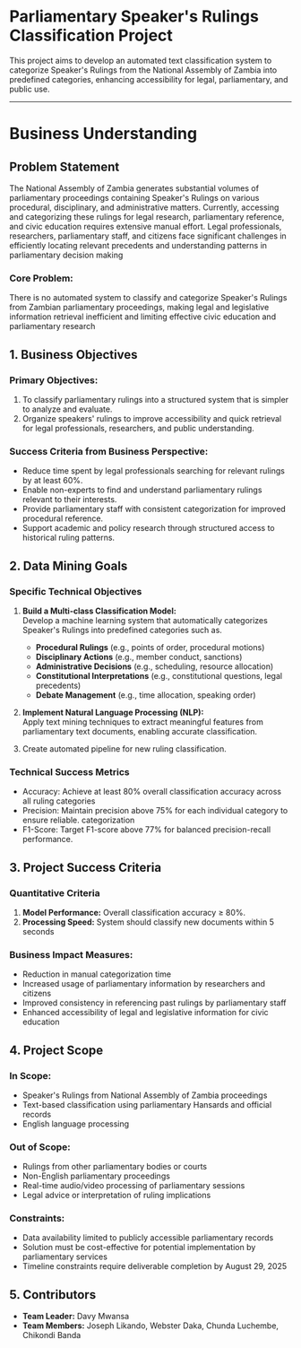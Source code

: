 # Parliamentary Speaker's Rulings Classification Project

This project aims to develop an automated text classification system to categorize Speaker's Rulings from the National Assembly of Zambia into predefined categories, enhancing accessibility for legal, parliamentary, and public use.

---


# Business Understanding

## Problem Statement 
The National Assembly of Zambia generates substantial volumes of parliamentary proceedings containing Speaker's Rulings on various procedural, disciplinary, and administrative matters. Currently, accessing and categorizing these rulings for legal research, parliamentary reference, and civic education requires extensive manual effort. Legal professionals, researchers, parliamentary staff, and citizens face significant challenges in efficiently locating relevant precedents and understanding patterns in parliamentary decision making
### Core Problem: 
There is no automated system to classify and categorize Speaker's Rulings from Zambian parliamentary proceedings, making legal and legislative information retrieval inefficient and limiting effective civic education and parliamentary research

## 1. Business Objectives
### Primary Objectives: 
1. To classify parliamentary rulings into a structured system that is simpler to analyze and 
evaluate. 
2. Organize speakers' rulings to improve accessibility and quick retrieval for legal 
professionals, researchers, and public understanding.  

### Success Criteria from Business Perspective:  
- Reduce time spent by legal professionals searching for relevant rulings by at least 60%. 
- Enable non-experts to find and understand parliamentary rulings relevant to their interests.
- Provide parliamentary staff with consistent categorization for improved procedural reference.
- Support academic and policy research through structured access to historical ruling patterns.

## 2. Data Mining Goals
### Specific Technical Objectives
1. **Build a Multi-class Classification Model:**  
   Develop a machine learning system that automatically categorizes Speaker's Rulings into predefined categories such as.
    - **Procedural Rulings** (e.g., points of order, procedural motions)
    - **Disciplinary Actions** (e.g., member conduct, sanctions)
    - **Administrative Decisions** (e.g., scheduling, resource allocation)
    - **Constitutional Interpretations** (e.g., constitutional questions, legal precedents)
    - **Debate Management** (e.g., time allocation, speaking order)

2. **Implement Natural Language Processing (NLP):**  
   Apply text mining techniques to extract meaningful features from parliamentary text documents, enabling accurate classification.

3. Create automated pipeline for new ruling classification.

### Technical Success Metrics 
* Accuracy: Achieve at least 80% overall classification accuracy across all ruling categories 
* Precision: Maintain precision above 75% for each individual category to ensure reliable.
categorization 
* F1-Score: Target F1-score above 77% for balanced precision-recall performance.
## 3. Project Success Criteria
### Quantitative Criteria
1. **Model Performance:** Overall classification accuracy ≥ 80%.
2. **Processing Speed:** System should classify new documents within 5 seconds
   
### Business Impact Measures:
- Reduction in manual categorization time
- Increased usage of parliamentary information by researchers and citizens 
- Improved consistency in referencing past rulings by parliamentary staff 
- Enhanced accessibility of legal and legislative information for civic education


## 4. Project Scope
### In Scope:  
- Speaker's Rulings from National Assembly of Zambia proceedings 
- Text-based classification using parliamentary Hansards and official records 
- English language processing 
### Out of Scope:  
- Rulings from other parliamentary bodies or courts 
- Non-English parliamentary proceedings  
- Real-time audio/video processing of parliamentary sessions 
- Legal advice or interpretation of ruling implications
### Constraints:
- Data availability limited to publicly accessible parliamentary records
- Solution must be cost-effective for potential implementation by parliamentary services
- Timeline constraints require deliverable completion by August 29, 2025


## 5. Contributors
- **Team Leader:** Davy Mwansa
- **Team Members:** Joseph Likando, Webster Daka, Chunda Luchembe, Chikondi Banda
